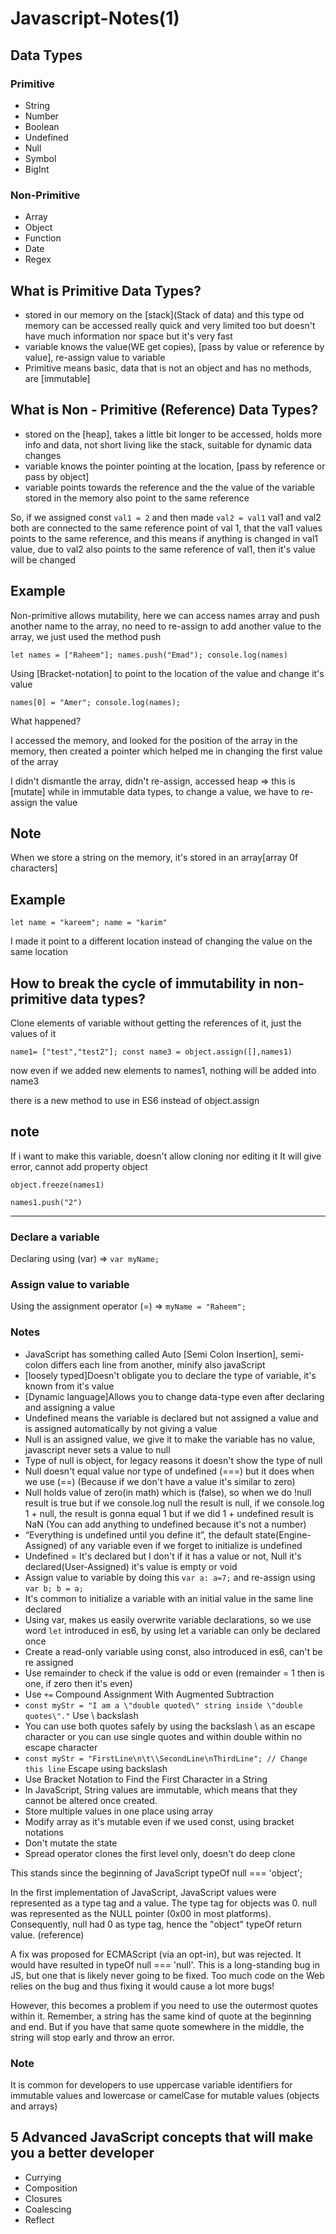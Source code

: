 # Javascript-Notes(1)

## Data Types

### Primitive

- String
- Number
- Boolean
- Undefined
- Null
- Symbol
- BigInt

### Non-Primitive

- Array
- Object
- Function
- Date
- Regex

## What is Primitive Data Types?

- stored in our memory on the [stack](Stack of data) and this type od memory can be accessed really quick and very limited too but doesn't have much information nor space but it's very fast
- variable knows the value(WE get copies), [pass by value or reference by value], re-assign value to variable
- Primitive means basic, data that is not an object and has no methods, are [immutable]

## What is Non - Primitive (Reference) Data Types?

- stored on the [heap], takes a little bit longer to be accessed, holds more info and data, not short living like the stack, suitable for dynamic data changes
- variable knows the pointer pointing at the location, [pass by reference or pass by object]
- variable points towards the reference and the the value of the variable stored in the memory also point to the same reference

So, if we assigned const ```val1 = 2``` and then made ```val2 = val1``` val1 and val2 both are connected to the same reference point of val 1, that the val1 values points to the same reference, and this means if anything is changed in val1 value, due to val2 also points to the same reference of val1, then it's value will be changed

## Example

Non-primitive allows mutability, here we can access names array and push another name to the array, no need to re-assign to add another value to the array, we just used the method push

```let names = ["Raheem"]; names.push("Emad"); console.log(names)```

Using [Bracket-notation] to point to the location of the value and change it's value

```names[0] = "Amer"; console.log(names);```

What happened?

I accessed the memory, and looked for the position of the array in the memory, then created a pointer which helped me in changing the first value of the array

I didn't dismantle the array, didn't re-assign, accessed heap => this is [mutate] while in immutable data types, to change a value, we have to re-assign the value

## Note

When we store a string on the memory, it's stored in an array[array 0f characters]

## Example

```let name = "kareem"; name = "karim"```

I made it point to a different location instead of changing the value on the same location

## How to break the cycle of immutability in non-primitive data types?

Clone elements of variable without getting the references of it, just the values of it

```name1= ["test","test2"]; const name3 = object.assign([],names1)```

now even if we added new elements to names1, nothing will be added into name3

there is a new method to use in ES6 instead of object.assign

## note

If i want to make this variable, doesn't allow cloning nor editing it
It will give error, cannot add property object

```object.freeze(names1)```

```names1.push("2")```

-------------------------------------

### Declare a variable

Declaring using (var) => ```var myName;```

### Assign value to variable

Using the assignment operator (=) => ```myName = "Raheem";```

### Notes

- JavaScript has something called Auto [Semi Colon Insertion], semi-colon differs each line from another, minify also javaScript
- [loosely typed]Doesn't obligate you to declare the type of variable, it's known from it's value
- [Dynamic language]Allows you to change data-type even after declaring and assigning a value
- Undefined means the variable is declared but not assigned a value and is assigned automatically by not giving a value
- Null is an assigned value, we give it to make the variable has no value, javascript never sets a value to null
- Type of null is object, for legacy reasons it doesn't show the type of null
- Null doesn't equal value nor type of undefined (===) but it does when we use (==) (Because if we don't have a value it's similar to zero)
- Null holds value of zero(in math) which is (false), so when we do !null result is true but if we console.log null the result is null, if we console.log 1 + null, the result is gonna equal 1 but if we did 1 + undefined result is NaN (You can add anything to undefined because it's not a number)
- “Everything is undefined until you define it”, the default state(Engine-Assigned) of any variable even if we forget to initialize is undefined
- Undefined = It's declared but I don't if it has a value or not, Null it's declared(User-Assigned) it's value is empty or void
- Assign value to variable by doing this ```var a: a=7;``` and re-assign using ```var b; b = a;```
- It's common to initialize a variable with an initial value in the same line declared
- Using var, makes us easily overwrite variable declarations, so we use word ```let``` introduced in es6, by using let a variable can only be declared once
- Create a read-only variable using const, also introduced in es6, can't be re assigned
- Use remainder to check if the value is odd or even (remainder = 1 then is one, if zero then it's even)
- Use ```+=``` Compound Assignment With Augmented Subtraction
- ```const myStr = "I am a \"double quoted\" string inside \"double quotes\"."``` Use \ backslash
- You can use both quotes safely by using the backslash \ as an escape character or you can use single quotes and within double within no escape character
- ```const myStr = "FirstLine\n\t\\SecondLine\nThirdLine"; // Change this line``` Escape using backslash
- Use Bracket Notation to Find the First Character in a String
- In JavaScript, String values are immutable, which means that they cannot be altered once created.
- Store multiple values in one place using array
- Modify array as it's mutable even if we used const, using bracket notations
- Don't mutate the state
- Spread operator clones the first level only, doesn't do deep clone

<p>
This stands since the beginning of JavaScript
typeOf null === 'object';

In the first implementation of JavaScript, JavaScript values were represented as a type tag and a value. The type tag for objects was 0. null was represented as the NULL pointer (0x00 in most platforms). Consequently, null had 0 as type tag, hence the "object" typeOf return value. (reference)

A fix was proposed for ECMAScript (via an opt-in), but was rejected. It would have resulted in typeOf null === 'null'.
This is a long-standing bug in JS, but one that is likely never going to be fixed. Too much code on the Web relies on the bug and thus fixing it would cause a lot more bugs!

However, this becomes a problem if you need to use the outermost quotes within it. Remember, a string has the same kind of quote at the beginning and end. But if you have that same quote somewhere in the middle, the string will stop early and throw an error.
</p>

### Note

It is common for developers to use uppercase variable identifiers for immutable values and lowercase or camelCase for mutable values (objects and arrays)

## 5 Advanced JavaScript concepts that will make you a better developer

- Currying
- Composition
- Closures
- Coalescing
- Reflect
